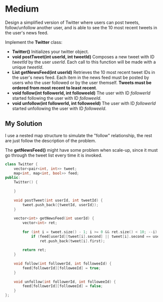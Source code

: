 # Medium

Design a simplified version of Twitter where users can post tweets, follow/unfollow another user, and is able to see the 10 most recent tweets in the user's news feed.

Implement the **Twitter** class:

- **Twitter()** Initializes your twitter object.
- **void postTweet(int userId, int tweetId)** Composes a new tweet with ID *tweetId* by the user *userId*. Each call to this function will be made with a unique *tweetId*.
- **List<Integer> getNewsFeed(int userId)** Retrieves the 10 most recent tweet IDs in the user's news feed. Each item in the news feed must be posted by users who the user followed or by the user themself. **Tweets must be ordered from most recent to least recent**.
- **void follow(int followerId, int followeeId)** The user with ID *followerId* started following the user with ID *followeeId*.
- **void unfollow(int followerId, int followeeId)** The user with ID *followerId* started unfollowing the user with ID *followeeId*.

## My Solution

I use a nested map structure to simulate the "follow" relationship,
the rest are just follow the description of the problem.

The **getNewsFeed()** might have some problem when scale-up, since it must go through the tweet list every time it is invoked.

```cpp
class Twitter {
    vector<pair<int, int>> tweet;
    map<int, map<int, bool>> feed;
public:
    Twitter() {
        
    }
    
    void postTweet(int userId, int tweetId) {
        tweet.push_back({tweetId, userId});
    }
    
    vector<int> getNewsFeed(int userId) {
        vector<int> ret;
        
        for (int i = tweet.size() - 1; i >= 0 && ret.size() < 10; --i)
            if (feed[userId][tweet[i].second] || tweet[i].second == userId)
                ret.push_back(tweet[i].first);
        
        return ret;
    }
    
    void follow(int followerId, int followeeId) {
        feed[followerId][followeeId] = true;
    }
    
    void unfollow(int followerId, int followeeId) {
        feed[followerId][followeeId] = false;
    }
};
```
